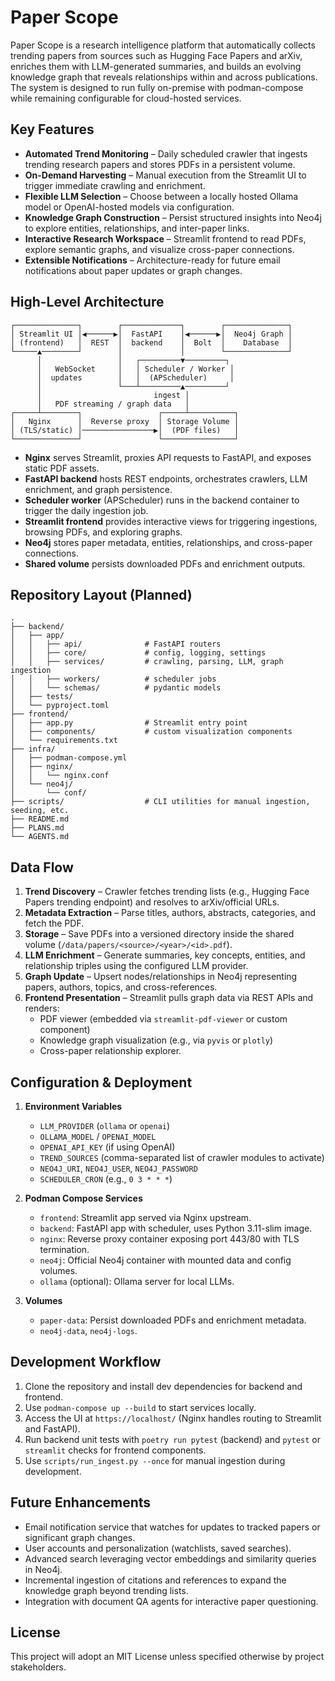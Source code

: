 # Paper Scope

Paper Scope is a research intelligence platform that automatically collects trending papers from sources such as Hugging Face Papers and arXiv, enriches them with LLM-generated summaries, and builds an evolving knowledge graph that reveals relationships within and across publications. The system is designed to run fully on-premise with podman-compose while remaining configurable for cloud-hosted services.

## Key Features

- **Automated Trend Monitoring** – Daily scheduled crawler that ingests trending research papers and stores PDFs in a persistent volume.
- **On-Demand Harvesting** – Manual execution from the Streamlit UI to trigger immediate crawling and enrichment.
- **Flexible LLM Selection** – Choose between a locally hosted Ollama model or OpenAI-hosted models via configuration.
- **Knowledge Graph Construction** – Persist structured insights into Neo4j to explore entities, relationships, and inter-paper links.
- **Interactive Research Workspace** – Streamlit frontend to read PDFs, explore semantic graphs, and visualize cross-paper connections.
- **Extensible Notifications** – Architecture-ready for future email notifications about paper updates or graph changes.

## High-Level Architecture

```
┌──────────────┐        ┌─────────────┐        ┌──────────────┐
│ Streamlit UI │◀──────▶│  FastAPI    │◀──────▶│  Neo4j Graph │
│ (frontend)   │  REST  │  backend    │  Bolt  │    Database  │
└─────▲────────┘        │             │        └──────────────┘
      │                 │   ┌─────────▼─────────┐
      │   WebSocket     │   │ Scheduler / Worker │
      │  updates        │   │  (APScheduler)     │
      │                 └───┴─────────▲─────────┘
      │                         ingest │
      │   PDF streaming / graph data   │
┌─────┴────────┐                 ┌─────┴──────────┐
│   Nginx      │  Reverse proxy  │ Storage Volume │
│ (TLS/static) │────────────────▶│  (PDF files)   │
└──────────────┘                 └────────────────┘
```

- **Nginx** serves Streamlit, proxies API requests to FastAPI, and exposes static PDF assets.
- **FastAPI backend** hosts REST endpoints, orchestrates crawlers, LLM enrichment, and graph persistence.
- **Scheduler worker** (APScheduler) runs in the backend container to trigger the daily ingestion job.
- **Streamlit frontend** provides interactive views for triggering ingestions, browsing PDFs, and exploring graphs.
- **Neo4j** stores paper metadata, entities, relationships, and cross-paper connections.
- **Shared volume** persists downloaded PDFs and enrichment outputs.

## Repository Layout (Planned)

```
.
├── backend/
│   ├── app/
│   │   ├── api/              # FastAPI routers
│   │   ├── core/             # config, logging, settings
│   │   ├── services/         # crawling, parsing, LLM, graph ingestion
│   │   ├── workers/          # scheduler jobs
│   │   └── schemas/          # pydantic models
│   ├── tests/
│   └── pyproject.toml
├── frontend/
│   ├── app.py                # Streamlit entry point
│   ├── components/           # custom visualization components
│   └── requirements.txt
├── infra/
│   ├── podman-compose.yml
│   ├── nginx/
│   │   └── nginx.conf
│   └── neo4j/
│       └── conf/
├── scripts/                  # CLI utilities for manual ingestion, seeding, etc.
├── README.md
├── PLANS.md
└── AGENTS.md
```

## Data Flow

1. **Trend Discovery** – Crawler fetches trending lists (e.g., Hugging Face Papers trending endpoint) and resolves to arXiv/official URLs.
2. **Metadata Extraction** – Parse titles, authors, abstracts, categories, and fetch the PDF.
3. **Storage** – Save PDFs into a versioned directory inside the shared volume (`/data/papers/<source>/<year>/<id>.pdf`).
4. **LLM Enrichment** – Generate summaries, key concepts, entities, and relationship triples using the configured LLM provider.
5. **Graph Update** – Upsert nodes/relationships in Neo4j representing papers, authors, topics, and cross-references.
6. **Frontend Presentation** – Streamlit pulls graph data via REST APIs and renders:
   - PDF viewer (embedded via `streamlit-pdf-viewer` or custom component)
   - Knowledge graph visualization (e.g., via `pyvis` or `plotly`)
   - Cross-paper relationship explorer.

## Configuration & Deployment

1. **Environment Variables**
   - `LLM_PROVIDER` (`ollama` or `openai`)
   - `OLLAMA_MODEL` / `OPENAI_MODEL`
   - `OPENAI_API_KEY` (if using OpenAI)
   - `TREND_SOURCES` (comma-separated list of crawler modules to activate)
   - `NEO4J_URI`, `NEO4J_USER`, `NEO4J_PASSWORD`
   - `SCHEDULER_CRON` (e.g., `0 3 * * *`)

2. **Podman Compose Services**
   - `frontend`: Streamlit app served via Nginx upstream.
   - `backend`: FastAPI app with scheduler, uses Python 3.11-slim image.
   - `nginx`: Reverse proxy container exposing port 443/80 with TLS termination.
   - `neo4j`: Official Neo4j container with mounted data and config volumes.
   - `ollama` (optional): Ollama server for local LLMs.

3. **Volumes**
   - `paper-data`: Persist downloaded PDFs and enrichment metadata.
   - `neo4j-data`, `neo4j-logs`.

## Development Workflow

1. Clone the repository and install dev dependencies for backend and frontend.
2. Use `podman-compose up --build` to start services locally.
3. Access the UI at `https://localhost/` (Nginx handles routing to Streamlit and FastAPI).
4. Run backend unit tests with `poetry run pytest` (backend) and `pytest` or `streamlit` checks for frontend components.
5. Use `scripts/run_ingest.py --once` for manual ingestion during development.

## Future Enhancements

- Email notification service that watches for updates to tracked papers or significant graph changes.
- User accounts and personalization (watchlists, saved searches).
- Advanced search leveraging vector embeddings and similarity queries in Neo4j.
- Incremental ingestion of citations and references to expand the knowledge graph beyond trending lists.
- Integration with document QA agents for interactive paper questioning.

## License

This project will adopt an MIT License unless specified otherwise by project stakeholders.

